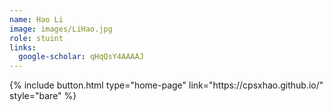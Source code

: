 ```yaml
---
name: Hao Li
image: images/LiHao.jpg
role: stuint
links:
  google-scholar: qHqQsY4AAAAJ
---
```


<div>
  {% include button.html type="home-page" link="https://cpsxhao.github.io/" style="bare" %}
</div>